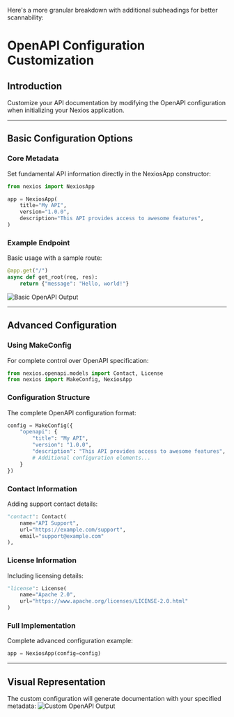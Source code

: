 Here's a more granular breakdown with additional subheadings for better scannability:

# OpenAPI Configuration Customization

## Introduction
Customize your API documentation by modifying the OpenAPI configuration when initializing your Nexios application.

---

## Basic Configuration Options

### Core Metadata
Set fundamental API information directly in the NexiosApp constructor:
```python
from nexios import NexiosApp

app = NexiosApp(
    title="My API",
    version="1.0.0",
    description="This API provides access to awesome features",
)
```

### Example Endpoint
Basic usage with a sample route:
```python
@app.get("/")
async def get_root(req, res):
    return {"message": "Hello, world!"}
```

![Basic OpenAPI Output](./custom.png)

---

## Advanced Configuration

### Using MakeConfig
For complete control over OpenAPI specification:
```python
from nexios.openapi.models import Contact, License
from nexios import MakeConfig, NexiosApp
```

### Configuration Structure
The complete OpenAPI configuration format:
```python
config = MakeConfig({
    "openapi": {
        "title": "My API",
        "version": "1.0.0",
        "description": "This API provides access to awesome features",
        # Additional configuration elements...
    }
})
```

### Contact Information
Adding support contact details:
```python
"contact": Contact(
    name="API Support",
    url="https://example.com/support",
    email="support@example.com"
),
```

### License Information
Including licensing details:
```python
"license": License(
    name="Apache 2.0",
    url="https://www.apache.org/licenses/LICENSE-2.0.html"
)
```

### Full Implementation
Complete advanced configuration example:
```python
app = NexiosApp(config=config)
```

---

## Visual Representation
The custom configuration will generate documentation with your specified metadata:
![Custom OpenAPI Output](./custom2.png)
